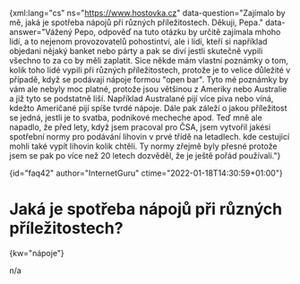 
{xml:lang="cs" ns="https://www.hostovka.cz" data-question="Zajímalo by mě, jaká je spotřeba nápojů při různých příležitostech. Děkuji, Pepa." data-answer="Vážený Pepo, odpověď na tuto otázku by určitě zajímala mhoho lidí, a to nejenom provozovatelů pohostintví, ale i lidí, kteří si například objedani nějaký banket nebo párty a pak se diví jestli skutečně vypili všechno to za co by měli zaplatit. Sice někde mám vlastní poznámky o tom, kolik toho lidé vypili při různých příležitostech, protože je to velice důležité v případě, když se podávají nápoje formou "open bar". Tyto mé poznámky by vám ale nebyly moc platné, protože jsou většinou z Ameriky nebo Australie a již tyto se podstatně liší. Například Australané pijí více piva nebo víná, kdežto Američané pijí spíše tvrdé nápoje. Dále pak záleží o jakou příležitost se jedná, jestli je to svatba, podnikové mecheche apod. Teď mně ale napadlo, že před lety, když jsem pracoval pro ČSA, jsem vytvořil jakési spotřební normy pro podávání lihovin v prvé třídě na letadlech. kde cestujicí mohli také vypít lihovin kolik chtěli. Ty normy zřejmě byly přesné protože jsem se pak po více než 20 letech dozvěděl, že je ještě pořád používali."}

{id="faq42" author="InternetGuru" ctime="2022-01-18T14:30:59+01:00"}

# Jaká je spotřeba nápojů při různých příležitostech?

{kw="nápoje"}

n/a

